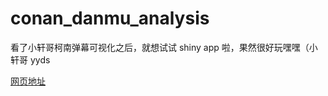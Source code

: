 # conan_danmu_analysis
看了小轩哥柯南弹幕可视化之后，就想试试 shiny app 啦，果然很好玩嘿嘿（小轩哥 yyds

[网页地址](https://yangggshuyi.shinyapps.io/app-1112-pm/)
